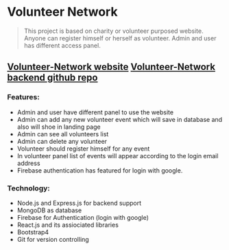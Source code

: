 # Volunteer Network

>This project is based on charity or volunteer purposed website. Anyone can register himself or herself as volunteer. Admin and user has different access panel.

[Volunteer-Network website](https://volunteernetwork-73da1.web.app/ "Volunteer-Network")
[Volunteer-Network backend github repo](https://github.com/Nazia-Islam/volNetwork/blob/master/server.js)
---

### Features:
* Admin and user have different panel to use the website
* Admin can add any new volunteer event which will save in database and also will shoe in landing page
* Admin can see all volunteers list
* Admin can delete any volunteer
* Volunteer should register himself for any event
* In volunteer panel list of events will appear according to the login email address
* Firebase authentication has featured for login with google.

### Technology:
* Node.js and Express.js for backend support
* MongoDB as database
* Firebase for Authentication (login with google)
* React.js and its assiociated libraries
* Bootstrap4
* Git for version controlling

